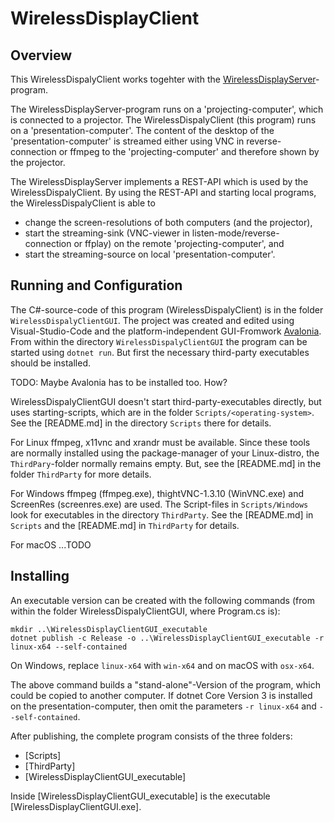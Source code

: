 # WirelessDisplayClient

## Overview

This WirelessDispalyClient works togehter with the 
[WirelessDisplayServer](https://github.com/lzukw/WirelessDisplayServer)-program.

The WirelessDisplayServer-program runs on a 'projecting-computer', which is 
connected to a projector. The WirelessDispalyClient (this program) runs
on a 'presentation-computer'. The content of the desktop of the
'presentation-computer' is streamed either using VNC in reverse-connection
or ffmpeg to the 'projecting-computer' and therefore shown by the projector.

The WirelessDisplayServer implements a REST-API which is used by the
WirelessDispalyClient. By using the REST-API and starting local programs, 
the WirelessDispalyClient is able to

- change the screen-resolutions of both computers (and the projector),
- start the streaming-sink (VNC-viewer in listen-mode/reverse-connection 
  or ffplay) on the remote 'projecting-computer', and
- start the streaming-source on local 'presentation-computer'. 

## Running and Configuration

The C#-source-code of this program (WirelessDispalyClient) is in the folder
`WirelessDispalyClientGUI`. The project was created and edited using
Visual-Studio-Code and the platform-independent GUI-Fromwork 
[Avalonia](http://avaloniaui.net/). From within the directory 
`WirelessDispalyClientGUI` the program can be started using `dotnet run`. 
But first the necessary third-party executables should be installed. 

TODO: Maybe Avalonia has to be installed too. How?

WirelessDispalyClientGUI doesn't start third-party-executables directly, but
uses starting-scripts, which are in the folder `Scripts/<operating-system>`. 
See the [README.md] in the directory `Scripts` there for details.

For Linux ffmpeg, x11vnc and xrandr must be available. Since these tools are
normally installed using the package-manager of your Linux-distro, the 
`ThirdPary`-folder normally remains empty. But, see the [README.md] in the 
folder `ThirdParty` for more details.

For Windows ffmpeg (ffmpeg.exe), thightVNC-1.3.10 (WinVNC.exe) and ScreenRes
(screenres.exe) are used. The Script-files in `Scripts/Windows` look for
executables in the directory `ThirdParty`. See the [README.md] in `Scripts` and
the [README.md] in `ThirdParty` for details.

For macOS ...TODO

## Installing

An executable version can be created with the following commands (from 
within the folder WirelessDispalyClientGUI, where Program.cs is):

```
mkdir ..\WirelessDisplayClientGUI_executable 
dotnet publish -c Release -o ..\WirelessDisplayClientGUI_executable -r linux-x64 --self-contained
```

On Windows, replace `linux-x64` with `win-x64` and on macOS with `osx-x64`.

The above command builds a "stand-alone"-Version of the program, which could 
be copied to another computer. If dotnet Core Version 3 is installed on the
presentation-computer, then omit the parameters `-r linux-x64` and 
`--self-contained`.

After publishing, the complete program consists of the three folders:

- [Scripts]
- [ThirdParty]
- [WirelessDisplayClientGUI_executable]

Inside [WirelessDisplayClientGUI_executable] is the executable 
[WirelessDisplayClientGUI.exe].